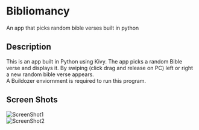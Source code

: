 # Bibliomancy
An app that picks random bible verses built in python

## Description
This is an app built in Python using Kivy. The app picks a random Bible verse and displays it. By swiping (click drag and release on PC) left or right a new random bible verse appears.  
A Buildozer enviornment is required to run this program. 

## Screen Shots

![ScreenShot1](https://github.com/Grivois/Bibliomancy/tree/main/Assets/Screenshot_1.png)  
![ScreenShot2](https://github.com/Grivois/Bibliomancy/tree/main/Assets/Screenshot_2.png)
